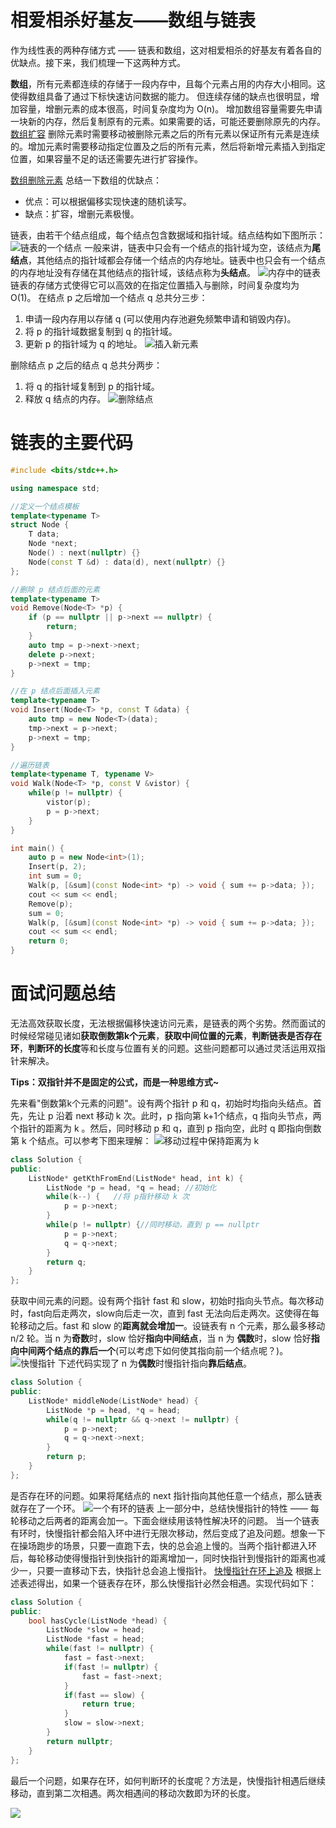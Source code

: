 # 相爱相杀好基友——数组与链表
作为线性表的两种存储方式 —— 链表和数组，这对相爱相杀的好基友有着各自的优缺点。接下来，我们梳理一下这两种方式。

**数组**，所有元素都连续的存储于一段内存中，且每个元素占用的内存大小相同。这使得数组具备了通过下标快速访问数据的能力。
但连续存储的缺点也很明显，增加容量，增删元素的成本很高，时间复杂度均为 O(n)。
增加数组容量需要先申请一块新的内存，然后复制原有的元素。如果需要的话，可能还要删除原先的内存。
 [数组扩容](https://pic.leetcode-cn.com/568870f0a4c3f3b9defa3dd95a475d07e328103d0b7e424c704b29f5854219b5.gif)
删除元素时需要移动被删除元素之后的所有元素以保证所有元素是连续的。增加元素时需要移动指定位置及之后的所有元素，然后将新增元素插入到指定位置，如果容量不足的话还需要先进行扩容操作。

 [数组删除元素](https://pic.leetcode-cn.com/473f46c8199a5ee84658c22e79428b81a40a191ccbe34839639436b2fd7e3c6c.gif)
总结一下数组的优缺点：
* 优点：可以根据偏移实现快速的随机读写。
* 缺点：扩容，增删元素极慢。

链表，由若干个结点组成，每个结点包含数据域和指针域。结点结构如下图所示：
![链表的一个结点](https://pic.leetcode-cn.com/9e08f034e9956c47560a5b545f20031a2c5dc5c97106d1284ce8ec5276d8c838.png)
一般来讲，链表中只会有一个结点的指针域为空，该结点为**尾结点**，其他结点的指针域都会存储一个结点的内存地址。链表中也只会有一个结点的内存地址没有存储在其他结点的指针域，该结点称为**头结点**。
![内存中的链表](https://pic.leetcode-cn.com/d72ffdb8ec3102716f70df0ac214097b2d00b54581d49053fa7dadc18c70c2cd.png)
链表的存储方式使得它可以高效的在指定位置插入与删除，时间复杂度均为 O(1)。
在结点 p 之后增加一个结点 q 总共分三步：
1. 申请一段内存用以存储 q (可以使用内存池避免频繁申请和销毁内存)。
2. 将 p 的指针域数据复制到 q 的指针域。
3. 更新 p 的指针域为 q 的地址。
![插入新元素](https://pic.leetcode-cn.com/c14aeb59bf54d86112e8f9dd2cb3a6bcf44c7a5fdbd985c1b174a335ace09f7e.png)

删除结点 p 之后的结点 q 总共分两步：
1. 将 q 的指针域复制到 p 的指针域。
2. 释放 q 结点的内存。
![删除结点](https://pic.leetcode-cn.com/f1b38a17ea760d897cb7701bf8861dc33a66511989a6dcb3c4476431c0be70f4.png)
# 链表的主要代码

```cpp
#include <bits/stdc++.h>

using namespace std;

//定义一个结点模板
template<typename T>
struct Node {
	T data;
	Node *next;
	Node() : next(nullptr) {}
	Node(const T &d) : data(d), next(nullptr) {}
};

//删除 p 结点后面的元素
template<typename T>
void Remove(Node<T> *p) {
	if (p == nullptr || p->next == nullptr) {
		return;
	}
	auto tmp = p->next->next;
	delete p->next;
	p->next = tmp;
}

//在 p 结点后面插入元素
template<typename T>
void Insert(Node<T> *p, const T &data) {
	auto tmp = new Node<T>(data);
	tmp->next = p->next;
	p->next = tmp;
}

//遍历链表
template<typename T, typename V>
void Walk(Node<T> *p, const V &vistor) {
	while(p != nullptr) {
		vistor(p);
		p = p->next;
	}
}

int main() {
	auto p = new Node<int>(1);
	Insert(p, 2);
	int sum = 0;
	Walk(p, [&sum](const Node<int> *p) -> void { sum += p->data; });
	cout << sum << endl;
	Remove(p);
	sum = 0;
	Walk(p, [&sum](const Node<int> *p) -> void { sum += p->data; });
	cout << sum << endl;
	return 0;
}
```
# 面试问题总结
无法高效获取长度，无法根据偏移快速访问元素，是链表的两个劣势。然而面试的时候经常碰见诸如**获取倒数第k个元素**，**获取中间位置的元素**，**判断链表是否存在环**，**判断环的长度**等和长度与位置有关的问题。这些问题都可以通过灵活运用双指针来解决。

**Tips：双指针并不是固定的公式，而是一种思维方式~**

先来看"倒数第k个元素的问题"。设有两个指针 p 和 q，初始时均指向头结点。首先，先让 p 沿着 next 移动 k 次。此时，p 指向第 k+1个结点，q 指向头节点，两个指针的距离为 k 。然后，同时移动 p 和 q，直到 p 指向空，此时 q 即指向倒数第 k 个结点。可以参考下图来理解：
![移动过程中保持距离为 k ](https://pic.leetcode-cn.com/9f50c5f89c713601613b6b18ac0c7053db39e478bae8e8f34810b5dab1f9ca7c.png)

```cpp
class Solution {
public:
    ListNode* getKthFromEnd(ListNode* head, int k) {
        ListNode *p = head, *q = head; //初始化
        while(k--) {   //将 p指针移动 k 次
            p = p->next;
        }
        while(p != nullptr) {//同时移动，直到 p == nullptr
            p = p->next;
            q = q->next;
        }
        return q;
    }
};
```

获取中间元素的问题。设有两个指针 fast 和 slow，初始时指向头节点。每次移动时，fast向后走两次，slow向后走一次，直到 fast 无法向后走两次。这使得在每轮移动之后。fast 和 slow 的**距离就会增加一**。设链表有 n 个元素，那么最多移动 n/2 轮。当 n 为**奇数**时，slow 恰好**指向中间结点**，当 n 为 **偶数**时，slow 恰好**指向中间两个结点的靠后一个**(可以考虑下如何使其指向前一个结点呢？)。
![快慢指针](https://pic.leetcode-cn.com/aee1dbea92600ffb97023d8d4d98d21c6a0882fd1b996c34f9c994f8bf37e296.png)
下述代码实现了 n 为**偶数**时慢指针指向**靠后结点**。

```cpp
class Solution {
public:
    ListNode* middleNode(ListNode* head) {
        ListNode *p = head, *q = head;
        while(q != nullptr && q->next != nullptr) {
            p = p->next;
            q = q->next->next;
        }
        return p;
    } 
};
```

是否存在环的问题。如果将尾结点的 next 指针指向其他任意一个结点，那么链表就存在了一个环。
![一个有环的链表](https://pic.leetcode-cn.com/5fc6135de2e1ab92de36d06de9434d8ac642be62d31f93d2ab4a118fa45ec1e1.png)
上一部分中，总结快慢指针的特性 —— 每轮移动之后两者的距离会加一。下面会继续用该特性解决环的问题。
当一个链表有环时，快慢指针都会陷入环中进行无限次移动，然后变成了追及问题。想象一下在操场跑步的场景，只要一直跑下去，快的总会追上慢的。当两个指针都进入环后，每轮移动使得慢指针到快指针的距离增加一，同时快指针到慢指针的距离也减少一，只要一直移动下去，快指针总会追上慢指针。
 [快慢指针在环上追及](https://pic.leetcode-cn.com/4ce1a9d26b1327ae6f1cc082e399f41290523f167a7328fba43f6f7d1d109ea3.gif)
根据上述表述得出，如果一个链表存在环，那么快慢指针必然会相遇。实现代码如下：
```cpp
class Solution {
public:
    bool hasCycle(ListNode *head) {
        ListNode *slow = head;
        ListNode *fast = head;
        while(fast != nullptr) {
            fast = fast->next;
            if(fast != nullptr) {
                fast = fast->next;
            }
            if(fast == slow) {
                return true;
            }
            slow = slow->next;
        }
        return nullptr;
    }
};
```
最后一个问题，如果存在环，如何判断环的长度呢？方法是，快慢指针相遇后继续移动，直到第二次相遇。两次相遇间的移动次数即为环的长度。

![](https://pic.leetcode-cn.com/5afade5ccc4fa75c25e0b0c23a9f9ee60c4904d81ee2715adcf948b84834d6dc.png)